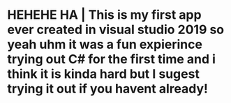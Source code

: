 # HEHEHE HA | This is my first app ever created in visual studio 2019 so yeah uhm it was a fun expierince trying out C# for the first time and i think it is kinda hard but I sugest trying it out if you havent already!
